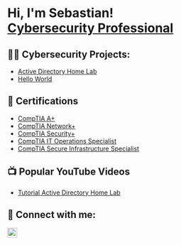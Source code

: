 <h1>Hi, I'm Sebastian! <br><a href="https://www.linkedin.com/in/sebastian-torres-3282a2279">Cybersecurity Professional</a></h1>

<h2>👨‍💻 Cybersecurity Projects:</h2>

  - [Active Directory Home Lab](https://github.com/joshmadakor1/LABURL)
  - [Hello World](https://github.com/joshmadakor1/LABURL)

<h2>📄 Certifications</h2>

- [CompTIA A+](https://www.credly.com/badges/42cce142-69c3-4b95-9787-41d33504f47c/public_url)
- [CompTIA Network+](https://www.credly.com/badges/530e4c3e-6627-400e-8bc9-b329efd26266/public_url)
- [CompTIA Security+](https://www.credly.com/badges/9371ecac-feac-4797-8d45-9ff151a4fb78/public_url)
- [CompTIA IT Operations Specialist](https://www.credly.com/badges/60ea1e71-2330-4395-9c1b-005693c1f5fe/public_url)
- [CompTIA Secure Infrastructure Specialist](https://www.credly.com/badges/ca99382a-91d3-43ee-89c2-e2eb56265124/public_url)
  
<h2>📺 Popular YouTube Videos</h2>

- [Tutorial Active Directory Home Lab](https://www.youtube.com/watch?v=a83ASGn_V_s)


<h2> 🤳 Connect with me:</h2>


[<img align="left" alt="SebastianTorres | LinkedIn" width="22px" src="https://cdn.jsdelivr.net/npm/simple-icons@v3/icons/linkedin.svg" />][linkedin]


[linkedin]: www.linkedin.com/in/sebastian-torres-3282a2279
